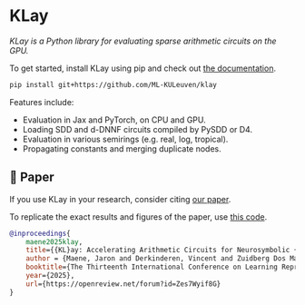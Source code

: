 # KLay

_KLay is a Python library for evaluating sparse arithmetic circuits on the GPU._

To get started, install KLay using pip and check out [the documentation](todo).

```bash
pip install git+https://github.com/ML-KULeuven/klay
```

Features include:
- Evaluation in Jax and PyTorch, on CPU and GPU.
- Loading SDD and d-DNNF circuits compiled by PySDD or D4.
- Evaluation in various semirings (e.g. real, log, tropical).
- Propagating constants and merging duplicate nodes.


## 📃 Paper

If you use KLay in your research, consider citing [our paper](https://openreview.net/pdf?id=Zes7Wyif8G).

To replicate the exact results and figures of the paper, use [this code](https://github.com/ML-KULeuven/klay/tree/d3b81491c34603ba9271d25af7c789d3ba368ede).

```bibtex
@inproceedings{
    maene2025klay,
    title={{KL}ay: Accelerating Arithmetic Circuits for Neurosymbolic {AI}},
    author = {Maene, Jaron and Derkinderen, Vincent and Zuidberg Dos Martires, Pedro},
    booktitle={The Thirteenth International Conference on Learning Representations},
    year={2025},
    url={https://openreview.net/forum?id=Zes7Wyif8G}
}
```
